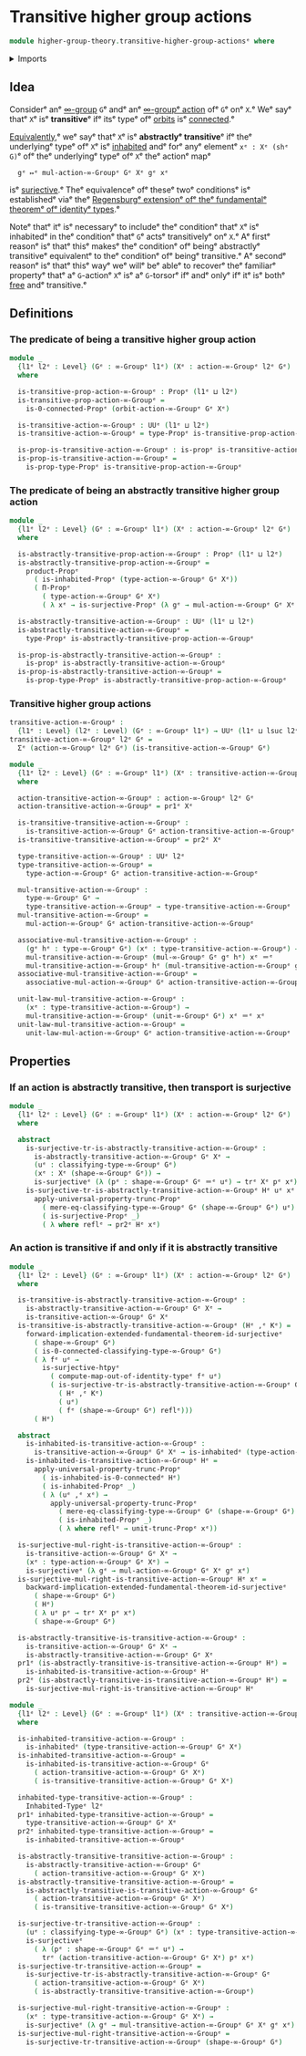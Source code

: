# Transitive higher group actions

```agda
module higher-group-theory.transitive-higher-group-actionsᵉ where
```

<details><summary>Imports</summary>

```agda
open import foundation.0-connected-typesᵉ
open import foundation.dependent-pair-typesᵉ
open import foundation.identity-typesᵉ
open import foundation.inhabited-typesᵉ
open import foundation.propositional-truncationsᵉ
open import foundation.propositionsᵉ
open import foundation.regensburg-extension-fundamental-theorem-of-identity-typesᵉ
open import foundation.surjective-mapsᵉ
open import foundation.transport-along-identificationsᵉ
open import foundation.universe-levelsᵉ

open import higher-group-theory.higher-group-actionsᵉ
open import higher-group-theory.higher-groupsᵉ
open import higher-group-theory.orbits-higher-group-actionsᵉ
```

</details>

## Idea

Considerᵉ anᵉ [∞-group](higher-group-theory.higher-groups.mdᵉ) `G`ᵉ andᵉ anᵉ
[∞-groupᵉ action](higher-group-theory.higher-group-actions.mdᵉ) ofᵉ `G`ᵉ onᵉ `X`.ᵉ Weᵉ
sayᵉ thatᵉ `X`ᵉ isᵉ **transitive**ᵉ ifᵉ itsᵉ typeᵉ ofᵉ
[orbits](higher-group-theory.orbits-higher-group-actions.mdᵉ) isᵉ
[connected](foundation.connected-types.md).ᵉ

[Equivalently](foundation.logical-equivalences.md),ᵉ weᵉ sayᵉ thatᵉ `X`ᵉ isᵉ
**abstractlyᵉ transitive**ᵉ ifᵉ theᵉ underlyingᵉ typeᵉ ofᵉ `X`ᵉ isᵉ
[inhabited](foundation.inhabited-types.mdᵉ) andᵉ forᵉ anyᵉ elementᵉ `xᵉ : Xᵉ (shᵉ G)`ᵉ ofᵉ
theᵉ underlyingᵉ typeᵉ ofᵉ `X`ᵉ theᵉ actionᵉ mapᵉ

```text
  gᵉ ↦ᵉ mul-action-∞-Groupᵉ Gᵉ Xᵉ gᵉ xᵉ
```

isᵉ [surjective](foundation.surjective-maps.md).ᵉ Theᵉ equivalenceᵉ ofᵉ theseᵉ twoᵉ
conditionsᵉ isᵉ establishedᵉ viaᵉ theᵉ
[Regensburgᵉ extensionᵉ ofᵉ theᵉ fundamentalᵉ theoremᵉ ofᵉ identityᵉ types](foundation.regensburg-extension-fundamental-theorem-of-identity-types.md).ᵉ

Noteᵉ thatᵉ itᵉ isᵉ necessaryᵉ to includeᵉ theᵉ conditionᵉ thatᵉ `X`ᵉ isᵉ inhabitedᵉ in theᵉ
conditionᵉ thatᵉ `G`ᵉ actsᵉ transitivelyᵉ onᵉ `X`.ᵉ Aᵉ firstᵉ reasonᵉ isᵉ thatᵉ thisᵉ makesᵉ
theᵉ conditionᵉ ofᵉ beingᵉ abstractlyᵉ transitiveᵉ equivalentᵉ to theᵉ conditionᵉ ofᵉ
beingᵉ transitive.ᵉ Aᵉ secondᵉ reasonᵉ isᵉ thatᵉ thisᵉ wayᵉ weᵉ willᵉ beᵉ ableᵉ to recoverᵉ
theᵉ familiarᵉ propertyᵉ thatᵉ aᵉ `G`-actionᵉ `X`ᵉ isᵉ aᵉ `G`-torsorᵉ ifᵉ andᵉ onlyᵉ ifᵉ itᵉ isᵉ
bothᵉ [free](higher-group-theory.free-higher-group-actions.mdᵉ) andᵉ transitive.ᵉ

## Definitions

### The predicate of being a transitive higher group action

```agda
module _
  {l1ᵉ l2ᵉ : Level} (Gᵉ : ∞-Groupᵉ l1ᵉ) (Xᵉ : action-∞-Groupᵉ l2ᵉ Gᵉ)
  where

  is-transitive-prop-action-∞-Groupᵉ : Propᵉ (l1ᵉ ⊔ l2ᵉ)
  is-transitive-prop-action-∞-Groupᵉ =
    is-0-connected-Propᵉ (orbit-action-∞-Groupᵉ Gᵉ Xᵉ)

  is-transitive-action-∞-Groupᵉ : UUᵉ (l1ᵉ ⊔ l2ᵉ)
  is-transitive-action-∞-Groupᵉ = type-Propᵉ is-transitive-prop-action-∞-Groupᵉ

  is-prop-is-transitive-action-∞-Groupᵉ : is-propᵉ is-transitive-action-∞-Groupᵉ
  is-prop-is-transitive-action-∞-Groupᵉ =
    is-prop-type-Propᵉ is-transitive-prop-action-∞-Groupᵉ
```

### The predicate of being an abstractly transitive higher group action

```agda
module _
  {l1ᵉ l2ᵉ : Level} (Gᵉ : ∞-Groupᵉ l1ᵉ) (Xᵉ : action-∞-Groupᵉ l2ᵉ Gᵉ)
  where

  is-abstractly-transitive-prop-action-∞-Groupᵉ : Propᵉ (l1ᵉ ⊔ l2ᵉ)
  is-abstractly-transitive-prop-action-∞-Groupᵉ =
    product-Propᵉ
      ( is-inhabited-Propᵉ (type-action-∞-Groupᵉ Gᵉ Xᵉ))
      ( Π-Propᵉ
        ( type-action-∞-Groupᵉ Gᵉ Xᵉ)
        ( λ xᵉ → is-surjective-Propᵉ (λ gᵉ → mul-action-∞-Groupᵉ Gᵉ Xᵉ gᵉ xᵉ)))

  is-abstractly-transitive-action-∞-Groupᵉ : UUᵉ (l1ᵉ ⊔ l2ᵉ)
  is-abstractly-transitive-action-∞-Groupᵉ =
    type-Propᵉ is-abstractly-transitive-prop-action-∞-Groupᵉ

  is-prop-is-abstractly-transitive-action-∞-Groupᵉ :
    is-propᵉ is-abstractly-transitive-action-∞-Groupᵉ
  is-prop-is-abstractly-transitive-action-∞-Groupᵉ =
    is-prop-type-Propᵉ is-abstractly-transitive-prop-action-∞-Groupᵉ
```

### Transitive higher group actions

```agda
transitive-action-∞-Groupᵉ :
  {l1ᵉ : Level} (l2ᵉ : Level) (Gᵉ : ∞-Groupᵉ l1ᵉ) → UUᵉ (l1ᵉ ⊔ lsuc l2ᵉ)
transitive-action-∞-Groupᵉ l2ᵉ Gᵉ =
  Σᵉ (action-∞-Groupᵉ l2ᵉ Gᵉ) (is-transitive-action-∞-Groupᵉ Gᵉ)

module _
  {l1ᵉ l2ᵉ : Level} (Gᵉ : ∞-Groupᵉ l1ᵉ) (Xᵉ : transitive-action-∞-Groupᵉ l2ᵉ Gᵉ)
  where

  action-transitive-action-∞-Groupᵉ : action-∞-Groupᵉ l2ᵉ Gᵉ
  action-transitive-action-∞-Groupᵉ = pr1ᵉ Xᵉ

  is-transitive-transitive-action-∞-Groupᵉ :
    is-transitive-action-∞-Groupᵉ Gᵉ action-transitive-action-∞-Groupᵉ
  is-transitive-transitive-action-∞-Groupᵉ = pr2ᵉ Xᵉ

  type-transitive-action-∞-Groupᵉ : UUᵉ l2ᵉ
  type-transitive-action-∞-Groupᵉ =
    type-action-∞-Groupᵉ Gᵉ action-transitive-action-∞-Groupᵉ

  mul-transitive-action-∞-Groupᵉ :
    type-∞-Groupᵉ Gᵉ →
    type-transitive-action-∞-Groupᵉ → type-transitive-action-∞-Groupᵉ
  mul-transitive-action-∞-Groupᵉ =
    mul-action-∞-Groupᵉ Gᵉ action-transitive-action-∞-Groupᵉ

  associative-mul-transitive-action-∞-Groupᵉ :
    (gᵉ hᵉ : type-∞-Groupᵉ Gᵉ) (xᵉ : type-transitive-action-∞-Groupᵉ) →
    mul-transitive-action-∞-Groupᵉ (mul-∞-Groupᵉ Gᵉ gᵉ hᵉ) xᵉ ＝ᵉ
    mul-transitive-action-∞-Groupᵉ hᵉ (mul-transitive-action-∞-Groupᵉ gᵉ xᵉ)
  associative-mul-transitive-action-∞-Groupᵉ =
    associative-mul-action-∞-Groupᵉ Gᵉ action-transitive-action-∞-Groupᵉ

  unit-law-mul-transitive-action-∞-Groupᵉ :
    (xᵉ : type-transitive-action-∞-Groupᵉ) →
    mul-transitive-action-∞-Groupᵉ (unit-∞-Groupᵉ Gᵉ) xᵉ ＝ᵉ xᵉ
  unit-law-mul-transitive-action-∞-Groupᵉ =
    unit-law-mul-action-∞-Groupᵉ Gᵉ action-transitive-action-∞-Groupᵉ
```

## Properties

### If an action is abstractly transitive, then transport is surjective

```agda
module _
  {l1ᵉ l2ᵉ : Level} (Gᵉ : ∞-Groupᵉ l1ᵉ) (Xᵉ : action-∞-Groupᵉ l2ᵉ Gᵉ)
  where

  abstract
    is-surjective-tr-is-abstractly-transitive-action-∞-Groupᵉ :
      is-abstractly-transitive-action-∞-Groupᵉ Gᵉ Xᵉ →
      (uᵉ : classifying-type-∞-Groupᵉ Gᵉ)
      (xᵉ : Xᵉ (shape-∞-Groupᵉ Gᵉ)) →
      is-surjectiveᵉ (λ (pᵉ : shape-∞-Groupᵉ Gᵉ ＝ᵉ uᵉ) → trᵉ Xᵉ pᵉ xᵉ)
    is-surjective-tr-is-abstractly-transitive-action-∞-Groupᵉ Hᵉ uᵉ xᵉ =
      apply-universal-property-trunc-Propᵉ
        ( mere-eq-classifying-type-∞-Groupᵉ Gᵉ (shape-∞-Groupᵉ Gᵉ) uᵉ)
        ( is-surjective-Propᵉ _)
        ( λ where reflᵉ → pr2ᵉ Hᵉ xᵉ)
```

### An action is transitive if and only if it is abstractly transitive

```agda
module _
  {l1ᵉ l2ᵉ : Level} (Gᵉ : ∞-Groupᵉ l1ᵉ) (Xᵉ : action-∞-Groupᵉ l2ᵉ Gᵉ)
  where

  is-transitive-is-abstractly-transitive-action-∞-Groupᵉ :
    is-abstractly-transitive-action-∞-Groupᵉ Gᵉ Xᵉ →
    is-transitive-action-∞-Groupᵉ Gᵉ Xᵉ
  is-transitive-is-abstractly-transitive-action-∞-Groupᵉ (Hᵉ ,ᵉ Kᵉ) =
    forward-implication-extended-fundamental-theorem-id-surjectiveᵉ
      ( shape-∞-Groupᵉ Gᵉ)
      ( is-0-connected-classifying-type-∞-Groupᵉ Gᵉ)
      ( λ fᵉ uᵉ →
        is-surjective-htpyᵉ
          ( compute-map-out-of-identity-typeᵉ fᵉ uᵉ)
          ( is-surjective-tr-is-abstractly-transitive-action-∞-Groupᵉ Gᵉ Xᵉ
            ( Hᵉ ,ᵉ Kᵉ)
            ( uᵉ)
            ( fᵉ (shape-∞-Groupᵉ Gᵉ) reflᵉ)))
      ( Hᵉ)

  abstract
    is-inhabited-is-transitive-action-∞-Groupᵉ :
      is-transitive-action-∞-Groupᵉ Gᵉ Xᵉ → is-inhabitedᵉ (type-action-∞-Groupᵉ Gᵉ Xᵉ)
    is-inhabited-is-transitive-action-∞-Groupᵉ Hᵉ =
      apply-universal-property-trunc-Propᵉ
        ( is-inhabited-is-0-connectedᵉ Hᵉ)
        ( is-inhabited-Propᵉ _)
        ( λ (uᵉ ,ᵉ xᵉ) →
          apply-universal-property-trunc-Propᵉ
            ( mere-eq-classifying-type-∞-Groupᵉ Gᵉ (shape-∞-Groupᵉ Gᵉ) uᵉ)
            ( is-inhabited-Propᵉ _)
            ( λ where reflᵉ → unit-trunc-Propᵉ xᵉ))

  is-surjective-mul-right-is-transitive-action-∞-Groupᵉ :
    is-transitive-action-∞-Groupᵉ Gᵉ Xᵉ →
    (xᵉ : type-action-∞-Groupᵉ Gᵉ Xᵉ) →
    is-surjectiveᵉ (λ gᵉ → mul-action-∞-Groupᵉ Gᵉ Xᵉ gᵉ xᵉ)
  is-surjective-mul-right-is-transitive-action-∞-Groupᵉ Hᵉ xᵉ =
    backward-implication-extended-fundamental-theorem-id-surjectiveᵉ
      ( shape-∞-Groupᵉ Gᵉ)
      ( Hᵉ)
      ( λ uᵉ pᵉ → trᵉ Xᵉ pᵉ xᵉ)
      ( shape-∞-Groupᵉ Gᵉ)

  is-abstractly-transitive-is-transitive-action-∞-Groupᵉ :
    is-transitive-action-∞-Groupᵉ Gᵉ Xᵉ →
    is-abstractly-transitive-action-∞-Groupᵉ Gᵉ Xᵉ
  pr1ᵉ (is-abstractly-transitive-is-transitive-action-∞-Groupᵉ Hᵉ) =
    is-inhabited-is-transitive-action-∞-Groupᵉ Hᵉ
  pr2ᵉ (is-abstractly-transitive-is-transitive-action-∞-Groupᵉ Hᵉ) =
    is-surjective-mul-right-is-transitive-action-∞-Groupᵉ Hᵉ

module _
  {l1ᵉ l2ᵉ : Level} (Gᵉ : ∞-Groupᵉ l1ᵉ) (Xᵉ : transitive-action-∞-Groupᵉ l2ᵉ Gᵉ)
  where

  is-inhabited-transitive-action-∞-Groupᵉ :
    is-inhabitedᵉ (type-transitive-action-∞-Groupᵉ Gᵉ Xᵉ)
  is-inhabited-transitive-action-∞-Groupᵉ =
    is-inhabited-is-transitive-action-∞-Groupᵉ Gᵉ
      ( action-transitive-action-∞-Groupᵉ Gᵉ Xᵉ)
      ( is-transitive-transitive-action-∞-Groupᵉ Gᵉ Xᵉ)

  inhabited-type-transitive-action-∞-Groupᵉ :
    Inhabited-Typeᵉ l2ᵉ
  pr1ᵉ inhabited-type-transitive-action-∞-Groupᵉ =
    type-transitive-action-∞-Groupᵉ Gᵉ Xᵉ
  pr2ᵉ inhabited-type-transitive-action-∞-Groupᵉ =
    is-inhabited-transitive-action-∞-Groupᵉ

  is-abstractly-transitive-transitive-action-∞-Groupᵉ :
    is-abstractly-transitive-action-∞-Groupᵉ Gᵉ
      ( action-transitive-action-∞-Groupᵉ Gᵉ Xᵉ)
  is-abstractly-transitive-transitive-action-∞-Groupᵉ =
    is-abstractly-transitive-is-transitive-action-∞-Groupᵉ Gᵉ
      ( action-transitive-action-∞-Groupᵉ Gᵉ Xᵉ)
      ( is-transitive-transitive-action-∞-Groupᵉ Gᵉ Xᵉ)

  is-surjective-tr-transitive-action-∞-Groupᵉ :
    (uᵉ : classifying-type-∞-Groupᵉ Gᵉ) (xᵉ : type-transitive-action-∞-Groupᵉ Gᵉ Xᵉ) →
    is-surjectiveᵉ
      ( λ (pᵉ : shape-∞-Groupᵉ Gᵉ ＝ᵉ uᵉ) →
        trᵉ (action-transitive-action-∞-Groupᵉ Gᵉ Xᵉ) pᵉ xᵉ)
  is-surjective-tr-transitive-action-∞-Groupᵉ =
    is-surjective-tr-is-abstractly-transitive-action-∞-Groupᵉ Gᵉ
      ( action-transitive-action-∞-Groupᵉ Gᵉ Xᵉ)
      ( is-abstractly-transitive-transitive-action-∞-Groupᵉ)

  is-surjective-mul-right-transitive-action-∞-Groupᵉ :
    (xᵉ : type-transitive-action-∞-Groupᵉ Gᵉ Xᵉ) →
    is-surjectiveᵉ (λ gᵉ → mul-transitive-action-∞-Groupᵉ Gᵉ Xᵉ gᵉ xᵉ)
  is-surjective-mul-right-transitive-action-∞-Groupᵉ =
    is-surjective-tr-transitive-action-∞-Groupᵉ (shape-∞-Groupᵉ Gᵉ)
```